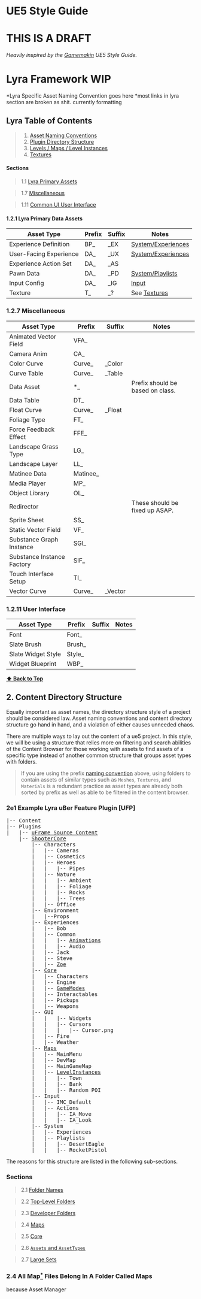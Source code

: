 # UE5 Style Guide

# THIS IS A DRAFT

*Heavily inspired by the [Gamemakin](https://gamemak.in) UE5 Style Guide.*

# Lyra Framework WIP

*Lyra Specific Asset Naming Convention goes here
*most links in lyra section are broken as shit. currently formatting

<a name="toc-lyra"></a>
## Lyra Table of Contents

> 1. [Asset Naming Conventions](#lyra)
> 1. [Plugin Directory Structure](#structure-plugin)
> 1. [Levels / Maps / Level Instances](#maps-lyra)
> 1. [Textures](#textures)

#### Sections

> 1.1 [Lyra Primary Assets](#lyra-prime)

> 1.7 [Miscellaneous](#lyra-misc)

> 1.11 [Common UI User Interface](#lyra-ui)


<a name="lyra-prime"></a>
<a name="1.1"></a>
#### 1.2.1 Lyra Primary Data Assets

| Asset Type              | Prefix     | Suffix     | Notes                            |
| ----------------------- | ---------- | ---------- | -------------------------------- |
| Experience Definition   | BP_        | _EX        | [System/Experiences](#2.4)       |
| User-Facing Experience  | DA_        | _UX        | [System/Experiences](#2.4)       |
| Experience Action Set   | DA_        | _AS        |                                  |
| Pawn Data               | DA_        | _PD        | [System/Playlists](#2.4)         |
| Input Config            | DA_        | _IG        | [Input](#2.4)                    |
| Texture                 | T_         | _?         | See [Textures](#anc-textures)    |

<a name="lyra-misc"></a>
<a name="1.2.7"></a>
### 1.2.7 Miscellaneous

| Asset Type                 | Prefix     | Suffix     | Notes                            |
| -------------------------- | ---------- | ---------- | -------------------------------- |
| Animated Vector Field      | VFA_       |            |                                  |
| Camera Anim                | CA_        |            |                                  |
| Color Curve                | Curve_     | _Color     |                                  |
| Curve Table                | Curve_     | _Table     |                                  |
| Data Asset                 | *_         |            | Prefix should be based on class. |
| Data Table                 | DT_        |            |                                  |
| Float Curve                | Curve_     | _Float     |                                  |
| Foliage Type               | FT_        |            |                                  |
| Force Feedback Effect      | FFE_       |            |                                  |
| Landscape Grass Type       | LG_        |            |                                  |
| Landscape Layer            | LL_        |            |                                  |
| Matinee Data               | Matinee_   |            |                                  |
| Media Player               | MP_        |            |                                  |
| Object Library             | OL_        |            |                                  |
| Redirector                 |            |            | These should be fixed up ASAP.   |
| Sprite Sheet               | SS_        |            |                                  |
| Static Vector Field        | VF_        |            |                                  |
| Substance Graph Instance   | SGI_       |            |                                  |
| Substance Instance Factory | SIF_       |            |                                  |
| Touch Interface Setup      | TI_        |            |                                  |
| Vector Curve               | Curve_     | _Vector    |                                  |

<a name="lyra-ui"></a>
<a name="1.2.11"></a>
### 1.2.11 User Interface

| Asset Type              | Prefix     | Suffix     | Notes                            |
| ----------------------- | ---------- | ---------- | -------------------------------- |
| Font                    | Font_      |            |                                  |
| Slate Brush             | Brush_     |            |                                  |
| Slate Widget Style      | Style_     |            |                                  |
| Widget Blueprint        | WBP_       |            |                                  |

**[⬆ Back to Top](#table-of-contents)**


<a name="2"></a>
<a name="structure"></a>
## 2. Content Directory Structure

Equally important as asset names, the directory structure style of a project should be considered law. Asset naming conventions and content directory structure go hand in hand, and a violation of either causes unneeded chaos.

There are multiple ways to lay out the content of a ue5 project. In this style, we will be using a structure that relies more on filtering and search abilities of the Content Browser for those working with assets to find assets of a specific type instead of another common structure that groups asset types with folders.

> If you are using the prefix [naming convention](#1.2) above, using folders to contain assets of similar types such as `Meshes`, `Textures`, and `Materials` is a redundant practice as asset types are already both sorted by prefix as well as able to be filtered in the content browser.

<a name="2e1"><a>
### 2e1 Example Lyra uBer Feature Plugin [UFP]
<pre>
|-- Content
|-- Plugins
|   |-- <a href="#2.2">uFrame Source Content</a>
    |-- <a href="#2.2">ShooterCore</a>
        |-- Characters
        |   |-- Cameras
        |   |-- Cosmetics
        |   |-- Heroes
        |   |   |-- Pipes
        |   |-- Nature
        |   |   |-- Ambient
        |   |   |-- Foliage
        |   |   |-- Rocks
        |   |   |-- Trees
        |   |-- Office
        |-- Environment
        |   |--Props
        |-- Experiences
        |   |-- Bob
        |   |-- Common
        |   |   |-- <a href="#2.7">Animations</a>
        |   |   |-- Audio
        |   |-- Jack
        |   |-- Steve
        |   |-- <a href="#2.1.3">Zoe</a>
        |-- <a href="#2.5">Core</a>
        |   |-- Characters
        |   |-- Engine
        |   |-- <a href="#2.1.2">GameModes</a>
        |   |-- Interactables
        |   |-- Pickups
        |   |-- Weapons
        |-- GUI
        |   |   |-- Widgets
        |   |   |-- Cursors
        |   |   |   |-- Cursor.png
        |   |-- Fire
        |   |-- Weather
        |-- <a href="#2.4">Maps</a>
        |   |-- MainMenu
        |   |-- DevMap
        |   |-- MainGameMap
        |   |-- <a href="#2.7">LevelInstances</a>
        |   |   |-- Town
        |   |   |-- Bank
        |   |   |-- Random POI
        |-- Input
        |   |-- IMC_Default
        |   |-- Actions
        |   |   |-- IA_Move
        |   |   |-- IA_Look
        |-- System
        |   |-- Experiences
        |   |-- Playlists
        |   |   |-- DesertEagle
        |   |   |-- RocketPistol
</pre>

The reasons for this structure are listed in the following sub-sections.

### Sections

> 2.1 [Folder Names](#structure-folder-names)

> 2.2 [Top-Level Folders](#structure-top-level)

> 2.3 [Developer Folders](#structure-developers)

> 2.4 [Maps](#structure-maps)

> 2.5 [Core](#structure-core)

> 2.6 [`Assets` and `AssetTypes`](#structure-assettypes)

> 2.7 [Large Sets](#structure-large-sets)

<a name="2.4"></a>
<a name="structure-maps"></a>
### 2.4 All Map[<sup>*</sup>](#terms-level-map) Files Belong In A Folder Called Maps

because Asset Manager